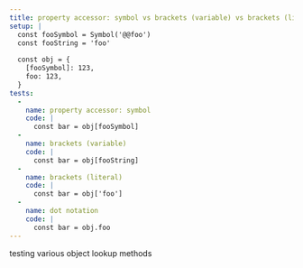 ```yaml
---
title: property accessor: symbol vs brackets (variable) vs brackets (literal) vs dot notation
setup: |
  const fooSymbol = Symbol('@@foo')
  const fooString = 'foo'
  
  const obj = {
    [fooSymbol]: 123,
    foo: 123,
  }
tests:
  -
    name: property accessor: symbol
    code: |
      const bar = obj[fooSymbol]
  -
    name: brackets (variable)
    code: |
      const bar = obj[fooString]
  -
    name: brackets (literal)
    code: |
      const bar = obj['foo']
  -
    name: dot notation
    code: |
      const bar = obj.foo
---
```

testing various object lookup methods
